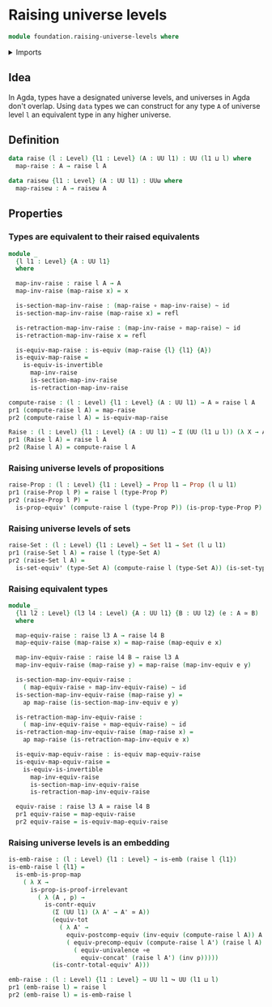 # Raising universe levels

```agda
module foundation.raising-universe-levels where
```

<details><summary>Imports</summary>

```agda
open import foundation.action-on-identifications-functions
open import foundation.dependent-pair-types
open import foundation.universe-levels

open import foundation-core.equivalences
open import foundation-core.function-types
open import foundation-core.homotopies
open import foundation-core.propositional-maps
open import foundation-core.propositions
open import foundation-core.sets
```

</details>

## Idea

In Agda, types have a designated universe levels, and universes in Agda don't
overlap. Using `data` types we can construct for any type `A` of universe level
`l` an equivalent type in any higher universe.

## Definition

```agda
data raise (l : Level) {l1 : Level} (A : UU l1) : UU (l1 ⊔ l) where
  map-raise : A → raise l A

data raiseω {l1 : Level} (A : UU l1) : UUω where
  map-raiseω : A → raiseω A
```

## Properties

### Types are equivalent to their raised equivalents

```agda
module _
  {l l1 : Level} {A : UU l1}
  where

  map-inv-raise : raise l A → A
  map-inv-raise (map-raise x) = x

  is-section-map-inv-raise : (map-raise ∘ map-inv-raise) ~ id
  is-section-map-inv-raise (map-raise x) = refl

  is-retraction-map-inv-raise : (map-inv-raise ∘ map-raise) ~ id
  is-retraction-map-inv-raise x = refl

  is-equiv-map-raise : is-equiv (map-raise {l} {l1} {A})
  is-equiv-map-raise =
    is-equiv-is-invertible
      map-inv-raise
      is-section-map-inv-raise
      is-retraction-map-inv-raise

compute-raise : (l : Level) {l1 : Level} (A : UU l1) → A ≃ raise l A
pr1 (compute-raise l A) = map-raise
pr2 (compute-raise l A) = is-equiv-map-raise

Raise : (l : Level) {l1 : Level} (A : UU l1) → Σ (UU (l1 ⊔ l)) (λ X → A ≃ X)
pr1 (Raise l A) = raise l A
pr2 (Raise l A) = compute-raise l A
```

### Raising universe levels of propositions

```agda
raise-Prop : (l : Level) {l1 : Level} → Prop l1 → Prop (l ⊔ l1)
pr1 (raise-Prop l P) = raise l (type-Prop P)
pr2 (raise-Prop l P) =
  is-prop-equiv' (compute-raise l (type-Prop P)) (is-prop-type-Prop P)
```

### Raising universe levels of sets

```agda
raise-Set : (l : Level) {l1 : Level} → Set l1 → Set (l ⊔ l1)
pr1 (raise-Set l A) = raise l (type-Set A)
pr2 (raise-Set l A) =
  is-set-equiv' (type-Set A) (compute-raise l (type-Set A)) (is-set-type-Set A)
```

### Raising equivalent types

```agda
module _
  {l1 l2 : Level} (l3 l4 : Level) {A : UU l1} {B : UU l2} (e : A ≃ B)
  where

  map-equiv-raise : raise l3 A → raise l4 B
  map-equiv-raise (map-raise x) = map-raise (map-equiv e x)

  map-inv-equiv-raise : raise l4 B → raise l3 A
  map-inv-equiv-raise (map-raise y) = map-raise (map-inv-equiv e y)

  is-section-map-inv-equiv-raise :
    ( map-equiv-raise ∘ map-inv-equiv-raise) ~ id
  is-section-map-inv-equiv-raise (map-raise y) =
    ap map-raise (is-section-map-inv-equiv e y)

  is-retraction-map-inv-equiv-raise :
    ( map-inv-equiv-raise ∘ map-equiv-raise) ~ id
  is-retraction-map-inv-equiv-raise (map-raise x) =
    ap map-raise (is-retraction-map-inv-equiv e x)

  is-equiv-map-equiv-raise : is-equiv map-equiv-raise
  is-equiv-map-equiv-raise =
    is-equiv-is-invertible
      map-inv-equiv-raise
      is-section-map-inv-equiv-raise
      is-retraction-map-inv-equiv-raise

  equiv-raise : raise l3 A ≃ raise l4 B
  pr1 equiv-raise = map-equiv-raise
  pr2 equiv-raise = is-equiv-map-equiv-raise
```

### Raising universe levels is an embedding

```agda
is-emb-raise : (l : Level) {l1 : Level} → is-emb (raise l {l1})
is-emb-raise l {l1} =
  is-emb-is-prop-map
    ( λ X →
      is-prop-is-proof-irrelevant
        ( λ (A , p) →
          is-contr-equiv
            (Σ (UU l1) (λ A' → A' ≃ A))
            (equiv-tot
              ( λ A' →
                equiv-postcomp-equiv (inv-equiv (compute-raise l A)) A' ∘e
                ( equiv-precomp-equiv (compute-raise l A') (raise l A) ∘e
                  ( equiv-univalence ∘e
                    equiv-concat' (raise l A') (inv p)))))
            (is-contr-total-equiv' A)))

emb-raise : (l : Level) {l1 : Level} → UU l1 ↪ UU (l1 ⊔ l)
pr1 (emb-raise l) = raise l
pr2 (emb-raise l) = is-emb-raise l
```
